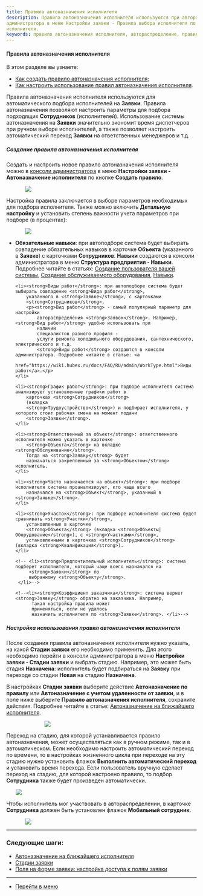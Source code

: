 ```yaml
---
title: Правила автоназначения исполнителя
description: Правила автоназначения исполнителя используются при автораспределении (автоназначении) исполнителей на Заявки. Создать и настроить новое правило выбора исполнителя можно в консоли
администратора в меню Настройки заявки - Правила выбора исполнителя по кнопке Создать правило выбора
исполнителя.
keywords: правило автоназначения исполнителя, автораспределение, правило выбора, правила выбора, правило выбора, автоназначение исполнителя, правило автоназначения, hubex, хабекс, хубекс, хабикс
---
```


#### Правила автоназначения исполнителя
В этом разделе вы узнаете:
<html>


<meta charset="utf-8">
<ul>
    <li><a href="#createrule">Как создать правило автоназначения исполнителя</a>;</li>
    <li><a href="#settings">Как настроить использование правил автоназначения исполнителя</a>.</li>
</ul>
</html>

<body>
<p>Правила автоназначения исполнителя используются для автоматического подбора исполнителей на <strong>Заявки</strong>.
    Правила автоназначения
    позволяют настроить параметры для подбора подходящих <strong>Сотрудников</strong> (исполнителей). Использование
    системы автоназначения на <strong>Заявки</strong> значительно экономит время диспетчеров при ручном выборе
    исполнителей, а также
    позволяет настроить автоматический переход <strong>Заявки</strong> на ответственных менеджеров и т.д. </p>

<h5 id="createrule">Создание правила автоназначения исполнителя</h5>
<p>Создать и настроить новое правило автоназначения исполнителя можно в <a
        href="https://wiki.hubex.ru/docs/FAQ/RU/admin/HowToEnterTheAdmin.html">консоли
    администратора</a> в меню <strong>Настройки заявки - Автоназначение исполнителя</strong> по кнопке <strong>Создать
    правило</strong>.</p>
<div>
    <img style="margin: 0 auto; display: block; max-width: 80%;"
         src="/attachments/images/FAQ/ADMIN/RulesOfChoice/Rule.jpg"/>
</div>
<p>Настройка правила заключается в выборе параметров необходимых для подбора исполнителя. Также можно включить <strong>Детальную
    настройку</strong> и установить степень важности учета параметров при подборе (в процентах):</p>
<div>
    <img style="margin: 0 auto; display: block; max-width: 80%;"
         src="/attachments/images/FAQ/ADMIN/RulesOfChoice/RuleDetailing.jpg"/>
</div>
<ul>
    <li><strong>Обязательные навыки</strong>: при автоподборе система будет выбирать совпадение обязательных
        навыков в карточке
        <strong>Объекта</strong> (указанного в
        <strong>Заявке</strong>) с карточками <strong>Сотрудников</strong>.
        <strong>Навыки</strong> создаются в консоли администратора в меню <strong>Структура предприятия -
            Навыки</strong>. Подробнее
        читайте в статьях:
        <a href="https://wiki.hubex.ru/docs/FAQ/RU/user/CreatingUser.html">Создание пользователя вашей системы</a>, <a
                href="https://wiki.hubex.ru/docs/FAQ/RU/user/CreatingObjects.html">Создание обслуживаемого
            оборудования</a>, <a href="https://wiki.hubex.ru/docs/FAQ/RU/admin/Skills.html">Навыки</a>.
    </li>

    <li><strong>Виды работ</strong>: при автоподборе система будет выбирать совпадение <strong>Вида работ</strong>,
        указанного в <strong>Заявке</strong>, с карточками
        <strong>Сотрудников</strong>.
        <p><strong>Вид работ</strong> - самый популярный параметр для настройки
            автораспределения <strong>Заявок</strong>. Например, <strong>Вид работ</strong> удобно использовать при
            наличии
            специалистов разного профиля -
            услуги ремонта холодильного оборудования, сантехнического, электрического и т.д.
            <strong>Виды работ</strong> создаются в консоли администратора. Подробнее читайте в статье: <a
                    href="https://wiki.hubex.ru/docs/FAQ/RU/admin/WorkType.html">Виды работ</a>.</p>
    </li>

    <li><strong>График работ</strong>: при подборе исполнителя система анализирует установленные графики работ в
        карточках <strong>Сотрудников</strong>
        (вкладка
        <strong>Трудоустройство</strong>) и подбирает исполнителя, у которого стоит рабочая смена на момент подачи
        <strong>Заявки</strong>.
    </li>

    <li><strong>Ответственный за объект</strong>: ответственного исполнителя можно указать в карточке
        <strong>Объекта</strong> на вкладке <strong>Обслуживание</strong>.
        Тогда на <strong>Заявку</strong> будет
        назначаться закрепленный за <strong>Объектом</strong> исполнитель.
    </li>

    <li><strong>Часто назначается на объект</strong>: при подборе исполнителя система проанализирует, кто чаще всего
        назначался на <strong>Объект</strong>, указанный в <strong>Заявке</strong>.
    </li>

    <li><strong>Участок</strong>: при подборе исполнителя система будет сравнивать <strong>Участки</strong>,
        установленные в карточке
        <strong>Объекта</strong> (вкладка <strong>Объекты|Оборудование</strong>), с <strong>Участками</strong>,
        установленными в карточках <strong>Сотрудников</strong> (вкладка <strong>Квалификация</strong>).
    </li>

    <!-- <li><strong>Предпочтительный исполнитель</strong>: система подберет исполнителя, который чаще всего назначался на
         <strong>Заявки</strong> по
         выбранному <strong>Объекту</strong>.
     </li>-->

    <!--<li><strong>Коэффициент заказчика</strong>: система вернет <strong>Заявку</strong> обратно на заказчика. Например,
          такая настройка правила может
          применяться, если не удалось
          назначить исполнителя по <strong>Заявке</strong>. </li>-->


</ul>


<h5 id="settings">Настройка использования правил автоназначения исполнителя</h5>
<p>После создания правила автоназначения исполнителя нужно указать, на какой <strong>Стадии заявки</strong> его
    необходимо
    применить. Для этого
    необходимо перейти в консоли администратора в меню <strong>Настройки заявки - Стадии заявки</strong> и выбрать
    стадию. Например, это может быть стадия <strong>Назначена</strong>: исполнитель будет подбираться на
    <strong>Заявку</strong> при
    переходе со стадии
    <strong>Новая</strong> на стадию <strong>Назначена</strong>.</p>

<p>В настройках <strong>Стадии заявки</strong> выберите действие <Strong>Автоназначение по правилу</Strong> или <Strong>Автоназначение
    с учетом удаленности от заявки</Strong>, и в поле ниже
    выберите <strong>Правило автоназначения исполнителя</strong>, сохраните действия. Подробнее читайте в статье: <a
            href="https://wiki.hubex.ru/docs/FAQ/RU/user/RulesOfChoiceGEO.html">Автоназначение на ближайшего
        исполнителя</a>.</p>
<div>
    <img style="margin: 0 auto; display: block; max-width: 60%;"
         src="/attachments/images/FAQ/ADMIN/RulesOfChoice/StageTicket.jpg"/>
</div>



<p>Переход на стадию, для которой устанавливается правило автоназначения, может осуществляться как в ручном режиме, так и в
    автоматическом. Если необходимо настроить
    автоматический переход по времени, то в настройках жизненного цикла при переходе на эту стадию нужно установить
    флажок <strong>Выполнить автоматический переход</strong> и установить время перехода. Если пользователь вручную
    сделает переход на
    стадию, для которой настроено правило, то подбор <strong>Сотрудника</strong> также будет произведен автоматически.
</p>
<div>
    <img style="margin: 0 auto; display: block; max-width: 90%;"
         src="/attachments/images/FAQ/ADMIN/RulesOfChoice/CustomStage.jpg"/>
</div>

<p>Чтобы исполнитель мог участвовать в автораспределении, в карточке <strong>Сотрудника</strong> должен быть установлен
    флажок <strong>Мобильный
        сотрудник</strong>.</p>
<div>
    <img style="margin: 0 auto; display: block; max-width: 80%;"
         src="/attachments/images/FAQ/ADMIN/RulesOfChoice/Engineer.jpg"/>
</div>
</body>

___
### Следующие шаги:
- [Автоназначение на ближайшего исполнителя](./RulesOfChoiceGEO.md)
- [Стадии заявки](./StageType.md)
- [Поля на форме заявки: настройка доступа к полям заявки](./ElementsOfInterface.md)

____
- [Перейти в меню](http://wiki.hubex.ru)
